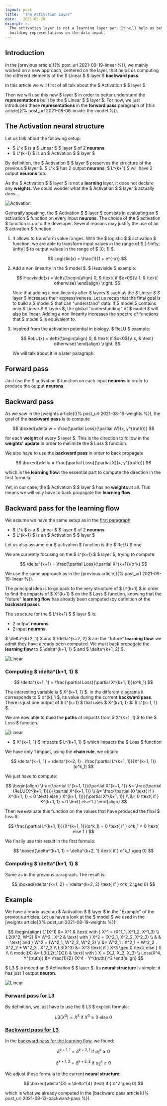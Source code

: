 ```yaml
---
layout: post
title:  "The Activation Layer"
date:   2021-09-20
excerpt: >-
  The activation layer is not a learning layer per. It will help us better understand how the linear layer is 
  building representations on the data input. 
---
```


## Introduction

In the [previous article]({% post_url 2021-09-19-linear %}), we mainly worked on a new approach, centered on the 
layer, that helps us computing the different elements of the $ Linear $ $ layer $ **backward pass**.

In this article we will first of all talk about the $ Activation $ $ layer $. 

Then we will use this new $ layer $ 
in order to better understand the **representations** built by the $ Linear $ $ layer $. For now, we just 
introduced these **representations** in the **forward pass** paragraph of 
[this article]({% post_url 2021-08-06-inside-the-model %}).

## The Activation neural structure

Let us talk about the following setup: 

- $ L^k $ is a $ Linear $ $ layer $ of 2 **neurons**
- $ L^{k+1} $ is an $ Activation $ $ layer $

By definition, the $ Activation $ $ layer $ preserves the structure of the previous $ layer $. 
$ L^k $ has 2 output **neurons**, $ L^{k+1} $ will have 2 output **neurons** too.

As the $ Activation $ $ layer $ is not a **learning** layer, it does not declare any **weights**. 
We could wonder what the $ Activation $ $ layer $ actually does...

![Activation](/_assets/images/layers/Activation1.png)

Generally speaking, the $ Activation $ $ layer $ consists in evaluating an $ activation $ function 
on every input **neurons**. The choice of the $ activation $ function is up to the developer. Several reasons may 
justify the use of an $ activation $ function. 

1. It allows to transform value ranges. With the $ logistic $ $ activation $ function, we are able to transform 
input values in the range of $ [-\infty; \infty] $ to output values in the range of $ [0; 1] $.

    $$ 
    Logistic(x) = \frac{1}{1 + e^{-x}}
    $$

2. Add a non linearity in the $ model $. $ Heaviside $ example: 

    $$ 
    Heaviside(x) = \left\{\begin{align}
                            0, & \text{ if $x<0$}\\
                            1, & \text{ otherwise}
                          \end{align}
                   \right.
    $$
    
    Note that adding a non linearity after $ layers $ such as the $ Linear $ $ layer $ increases their expressiveness. 
    Let us recap that the final goal is to build a $ model $ that can "understand" data. 
    If $ model $ contains only $ Linear $ $ layers $, the global "understanding" of $ model $ will also be linear. 
    Adding a non linearity increases the spectre of functions that $ model $ is equivalent to. 

3. Inspired from the activation potential in biology. $ ReLU $ example:

    $$ 
    ReLU(x) = \left\{\begin{align}
                       0, & \text{ if $x<0$}\\
                       x, & \text{ otherwise}
                     \end{align}
              \right.
    $$
    
    We will talk about it in a later paragraph.
    
## Forward pass

Just use the $ activation $ function on each input **neurons** in order to produce the output **neurons**.

## Backward pass

As we saw in the [weights article]({% post_url 2021-08-19-weights %}), the goal of the **backward pass** is to compute 

$$ 
\boxed{\delta w = \frac{\partial Loss}{\partial W}(x, y^{truth})}
$$

for each **weight** of every $ layer $. This is the direction to follow in the **weights**' **update** in order 
to minimize the $ Loss $ function.

We also have to use the **backward pass** in order to back propagate

$$
\boxed{\delta = \frac{\partial Loss}{\partial X}(x, y^{truth})}
$$

which is the **learning flow**: the essential part to compute the direction in the first formula. 

Yet, in our case, the $ Activation $ $ layer $ has no **weights** at all. This means we will only have to 
back propagate the **learning flow**.

## Backward pass for the learning flow 

We assume we have the same setup as in the [first paragraph](#the-activation-neural-structure): 

- $ L^k $ is a $ Linear $ $ layer $ of 2 **neurons**
- $ L^{k+1} $ is an $ Activation $ $ layer $

Let us also assume our $ activation $ function is the $ ReLU $ one.

We are currently focusing on the $ L^{k+1} $ $ layer $, trying to compute:

$$ 
\delta^{k+1} = \frac{\partial Loss}{\partial X^{k+1}}(o^k)
$$

We use the same approach as in the [previous article]({% post_url 2021-09-19-linear %}). 

The principal idea is to go back to the very structure of $ L^{k+1} $ in order to find the impacts of $ X^{k+1} $ 
on the $ Loss $ function, knowing that the "future" 
**learning flow** has already been computed (by definition of the **backward pass**). 

The structure for the $ L^{k+1} $ $ layer $ is: 
- 2 output **neurons** 
- 2 input **neurons**. 

$ \delta^{k+2, 1} $ and $ \delta^{k+2, 2} $ are the "future" **learning flow**: we admit they have already been 
computed.
We must back propagate the **learning flow** to $ \delta^{k+1, 1} $ and $ \delta^{k+1, 2} $.

![Linear](/_assets/images/layers/Activation2.png)

### Computing $ \delta^{k+1, 1} $ 

$$ 
\delta^{k+1, 1} = \frac{\partial Loss}{\partial X^{k+1, 1}}(o^k_1)
$$

The interesting variable is $ X^{k+1, 1} $. In the different diagrams it corresponds to $ o^{k}_1 $, 
its value during the current **backward pass**. There is just one output of $ L^{k+1} $ that uses $ X^{k+1, 1} $: 
$ L^{k+1, 1} $.

We are now able to build the **paths** of impacts from $ X^{k+1, 1} $ to the $ Loss $ function. 

![Linear](/_assets/images/layers/Activation3.png)

- $ X^{k+1, 1} $ impacts $ L^{k+1, 1} $ which impacts the $ Loss $ function 

We have only 1 impact, using the **chain rule**, we obtain: 

$$ 
\delta^{k+1, 1} = \delta^{k+2, 1} . \frac{\partial L^{k+1, 1}}{X^{k+1, 1}}(o^k_1)
$$

We just have to compute: 

$$ 
\begin{align}
\frac{\partial L^{k+1, 1}}{\partial X^{k+1, 1}} &= \frac{\partial (ReLU(X^{k+1, 1}))}{\partial X^{k+1, 1}} \\
                                                &= \frac{\partial (0 \text{ if } X^{k+1, 1} < 0 \text{ else } X^{k+1, 1})}{\partial X^{k+1, 1}} \\
                                                &= 0 \text{ if } X^{k+1, 1} < 0 \text{ else 1 }
\end{align}
$$

Then we evaluate this function on the values that have produced the final $ loss $:

$$ 
\frac{\partial L^{k+1, 1}}{X^{k+1, 1}}(o^k_1) = 0 \text{ if } o^k_1 < 0 \text{ else 1 }
$$

We finally use this result in the first formula:

$$ 
\boxed{\delta^{k+1, 1} = \delta^{k+2, 1} \text{ if } o^k_1 \geq 0}
$$

### Computing $ \delta^{k+1, 1} $ 

Same as in the previous paragraph. 
The result is: 

$$ 
\boxed{\delta^{k+1, 2} = \delta^{k+2, 2} \text{ if } o^k_2 \geq 0}
$$

## Example

We have already used an $ Activation $ $ layer $ in the "Example" of the previous articles. Let us have a look 
at the $ model $ we used in the [weights article]({% post_url 2021-08-19-weights %}): 

$$
\begin{align}
    L1(X^1)  &= X^1 & \text{ with } X^1 = (X^1_1, X^1_2, X^1_3) \\
    L2(X^2, W^2) &= W^2 . X^2          & \text{ with } X^2 = (X^2_1, X^2_2, X^2_3) \\
                 &                     & \text{ and } W^2 = (W^2_1, W^2_2, W^2_3) \\
                 &= W^2_1 . X^2_1 + W^2_2 . X^2_2 + W^2_3 . X^2_3 \\
    L3(X^3)  &= X^3 \text{ if } X^3 \geq 0 \text{ else } 0 \\ \\
    model(X) &= L3(L2(L1(X))) & \text{ with } X = (X_1, X_2, X_3) \\ 
    Loss(X^4, Y^{truth})  &= \frac{1}{2} (X^4 - Y^{truth})^2 
\end{align}
$$

$ L3 $ is indeed an $ Activation $ $ layer $. Its **neural structure** is simple: it has just 1 output **neuron**.

![Linear](/_assets/images/layers/Activation4.png)

### <span style="text-decoration:underline"> Forward pass for L3 </span>

By definition, we just have to use the $ L3 $ explicit formula: 

$$ 
L3(X^3) = X^3 \text{ if } X^3 \geq 0 \text{ else } 0 
$$ 

### <span style="text-decoration:underline"> Backward pass for L3 </span>

In the [backward pass for the learning flow](#backward-pass-for-the-learning-flow), we found:

$$
\delta^{k+1, 1} = \delta^{k+2, 1} \text{ if } o^k_1 \geq 0
$$

$$ 
\delta^{k+1, 2} = \delta^{k+2, 2} \text{ if } o^k_2 \geq 0
$$

We adjust these formula to the current **neural structure**: 

$$
\boxed{\delta^{3} = \delta^{4} \text{ if } o^2 \geq 0}
$$ 

which is what we already computed in the 
[backward pass article]({% post_url 2021-08-13-backward-pass %}).
